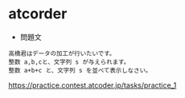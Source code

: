# atcorder


- 問題文
```
高橋君はデータの加工が行いたいです。
整数 a,b,cと、文字列 s が与えられます。
整数 a+b+c と、文字列 s を並べて表示しなさい。
```
https://practice.contest.atcoder.jp/tasks/practice_1

